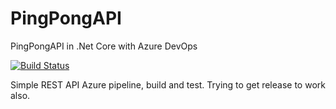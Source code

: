 # PingPongAPI
PingPongAPI in .Net Core with Azure DevOps

[![Build Status](https://dev.azure.com/htmltagdevops/htmltagdevops/_apis/build/status/htmltag.PingPongAPI?branchName=master)](https://dev.azure.com/htmltagdevops/htmltagdevops/_build/latest?definitionId=1?branchName=master)

Simple REST API
Azure pipeline, build and test. Trying to get release to work also.
